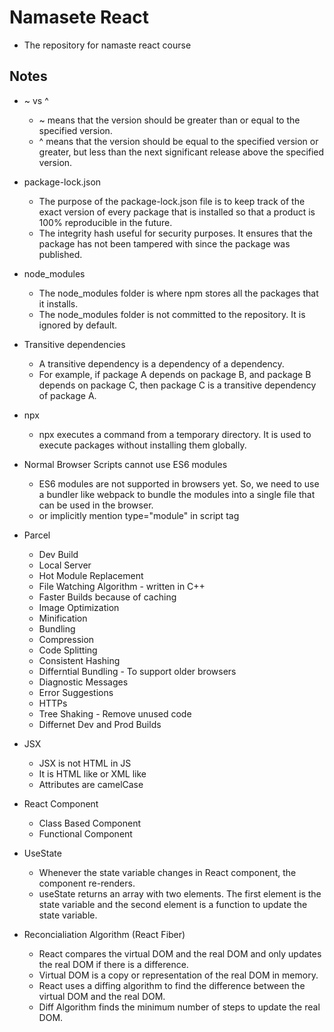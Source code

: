 # Namasete React

- The repository for namaste react course

## Notes

- ~ vs ^

  - ~ means that the version should be greater than or equal to the specified version.
  - ^ means that the version should be equal to the specified version or greater, but less than the next significant release above the specified version.

- package-lock.json

  - The purpose of the package-lock.json file is to keep track of the exact version of every package that is installed so that a product is 100% reproducible in the future.
  - The integrity hash useful for security purposes. It ensures that the package has not been tampered with since the package was published.

- node_modules

  - The node_modules folder is where npm stores all the packages that it installs.
  - The node_modules folder is not committed to the repository. It is ignored by default.

- Transitive dependencies

  - A transitive dependency is a dependency of a dependency.
  - For example, if package A depends on package B, and package B depends on package C, then package C is a transitive dependency of package A.

- npx

  - npx executes a command from a temporary directory. It is used to execute packages without installing them globally.

- Normal Browser Scripts cannot use ES6 modules

  - ES6 modules are not supported in browsers yet. So, we need to use a bundler like webpack to bundle the modules into a single file that can be used in the browser.
  - or implicitly mention type="module" in script tag

- Parcel

  - Dev Build
  - Local Server
  - Hot Module Replacement
  - File Watching Algorithm - written in C++
  - Faster Builds because of caching
  - Image Optimization
  - Minification
  - Bundling
  - Compression
  - Code Splitting
  - Consistent Hashing
  - Differntial Bundling - To support older browsers
  - Diagnostic Messages
  - Error Suggestions
  - HTTPs
  - Tree Shaking - Remove unused code
  - Differnet Dev and Prod Builds

- JSX

  - JSX is not HTML in JS
  - It is HTML like or XML like
  - Attributes are camelCase

- React Component

  - Class Based Component
  - Functional Component

- UseState

  - Whenever the state variable changes in React component, the component re-renders.
  - useState returns an array with two elements. The first element is the state variable and the second element is a function to update the state variable.

- Reconcialiation Algorithm (React Fiber)

  - React compares the virtual DOM and the real DOM and only updates the real DOM if there is a difference.
  - Virtual DOM is a copy or representation of the real DOM in memory.
  - React uses a diffing algorithm to find the difference between the virtual DOM and the real DOM.
  - Diff Algorithm finds the minimum number of steps to update the real DOM.
